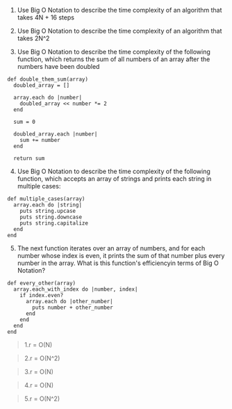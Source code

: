 1. Use Big O Notation to describe the time complexity of an algorithm that takes 4N + 16 steps

2. Use Big O Notation to describe the time complexity of an algorithm that takes 2N^2

3. Use Big O Notation to describe the time complexity of the following function, which returns the sum of all numbers of an array after the numbers have been doubled

```
def double_them_sum(array)
  doubled_array = []

  array.each do |number|
    doubled_array << number *= 2
  end

  sum = 0

  doubled_array.each |number|
    sum += number
  end

  return sum
```

4. Use Big O Notation to describe the time complexity of the following function, which accepts an array of strings and prints each string in multiple cases:

```
def multiple_cases(array)
  array.each do |string|
    puts string.upcase
    puts string.downcase
    puts string.capitalize
  end
end
```

5. The next function iterates over an array of numbers, and for each number whose index is even, it prints the sum of that number plus every number in the array. What is this function's efficiencyin terms of Big O Notation?

```
def every_other(array)
  array.each_with_index do |number, index|
    if index.even?
      array.each do |other_number|
        puts number + other_number
      end
    end
  end
end
```

> 1.r = O(N)

> 2.r = O(N^2)

> 3.r = O(N)

> 4.r = O(N)

> 5.r = O(N^2)

